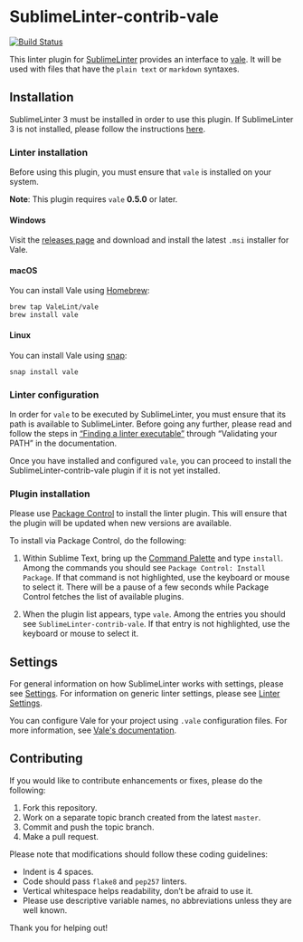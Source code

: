 # SublimeLinter-contrib-vale

[![Build Status](https://travis-ci.org/admhlt/SublimeLinter-contrib-vale.svg?branch=master)](https://travis-ci.org/admhlt/SublimeLinter-contrib-vale)

This linter plugin for [SublimeLinter](http://sublimelinter.readthedocs.org) provides an interface to [vale](https://valelint.github.io/docs). It will be used with files that have the `plain text` or `markdown` syntaxes.

## Installation

SublimeLinter 3 must be installed in order to use this plugin. If SublimeLinter 3 is not installed, please follow the instructions [here](http://sublimelinter.readthedocs.org/en/latest/installation.html).

### Linter installation

Before using this plugin, you must ensure that `vale` is installed on your system.

**Note**: This plugin requires `vale` **0.5.0** or later.

#### Windows

Visit the [releases page](https://github.com/ValeLint/vale/releases) and download and install the latest `.msi` installer for Vale.

#### macOS

You can install Vale using [Homebrew](https://brew.sh/):

```
brew tap ValeLint/vale
brew install vale
```

#### Linux

You can install Vale using [snap](https://snapcraft.io):

```
snap install vale
```

### Linter configuration

In order for `vale` to be executed by SublimeLinter, you must ensure that its path is available to SublimeLinter. Before going any further, please read and follow the steps in [“Finding a linter executable”](http://sublimelinter.readthedocs.org/en/latest/troubleshooting.html#finding-a-linter-executable) through “Validating your PATH” in the documentation.

Once you have installed and configured `vale`, you can proceed to install the SublimeLinter-contrib-vale plugin if it is not yet installed.

### Plugin installation

Please use [Package Control](https://packagecontrol.io/) to install the linter plugin. This will ensure that the plugin will be updated when new versions are available.

To install via Package Control, do the following:

1. Within Sublime Text, bring up the [Command Palette](http://docs.sublimetext.info/en/sublime-text-3/extensibility/command_palette.html) and type `install`. Among the commands you should see `Package Control: Install Package`. If that command is not highlighted, use the keyboard or mouse to select it. There will be a pause of a few seconds while Package Control fetches the list of available plugins.

1. When the plugin list appears, type `vale`. Among the entries you should see `SublimeLinter-contrib-vale`. If that entry is not highlighted, use the keyboard or mouse to select it.

## Settings

For general information on how SublimeLinter works with settings, please see [Settings](http://sublimelinter.readthedocs.io/en/latest/settings.html). For information on generic linter settings, please see [Linter Settings](http://sublimelinter.readthedocs.io/en/latest/linter_settings.html).

You can configure Vale for your project using `.vale` configuration files. For more information, see [Vale's documentation](https://valelint.github.io/docs/config).

## Contributing

If you would like to contribute enhancements or fixes, please do the following:

1. Fork this repository.
2. Work on a separate topic branch created from the latest `master`.
3. Commit and push the topic branch.
4. Make a pull request.

Please note that modifications should follow these coding guidelines:

- Indent is 4 spaces.
- Code should pass `flake8` and `pep257` linters.
- Vertical whitespace helps readability, don’t be afraid to use it.
- Please use descriptive variable names, no abbreviations unless they are well known.

Thank you for helping out!
